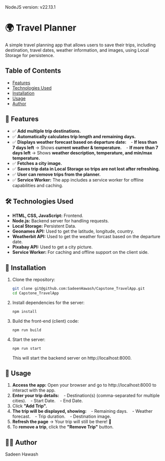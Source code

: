NodeJS version: v22.13.1

# 🌍 Travel Planner

A simple travel planning app that allows users to save their trips, including destination, travel dates, weather information, and images, using Local Storage for persistence.

## Table of Contents

- [Features](#features)
- [Technologies Used](#technologies-used)
- [Installation](#installation)
- [Usage](#usage)
- [Author](#author)

## 🚀 Features

- ✅ **Add multiple trip destinations.**
- ✅ **Automatically calculates trip length and remaining days.**
- ✅ **Displays weather forecast based on departure date:**
  &ensp; - **If less than 7 days left** → Shows **current weather & temperature.**
  &ensp; - **If more than 7 days left** → Shows **weather description, temperature, and min/max temperature.**
- ✅ **Fetches a city image.**
- ✅ **Saves trip data in Local Storage so trips are not lost after refreshing.**
- ✅ **User can remove trips from the planner.**
- ✅ **Service Worker:** The app includes a service worker for offline capabilities and caching.

## 🛠️ Technologies Used

- **HTML, CSS, JavaScript:** Frontend.
- **Node.js:** Backend server for handling requests.
- **Local Storage:** Persistent Data.
- **Geonames API:** Used to get the latitude, longitude, country.
- **Weatherbit API:** Used to get the weather forcast based on the departure date.
- **Pixabay API:** Used to get a city picture.
- **Service Worker:** For caching and offline support on the client side.

## 📌 Installation

1. Clone the repository:

   ```bash
   git clone git@github.com:SadeenHawash/Capstone_TravelApp.git
   cd Capstone_TravelApp
   ```

2. Install dependencies for the server:

   ```bash
   npm install
   ```

3. Build the front-end (client) code:

   ```bash
   npm run build

   ```

4. Start the server:

   ```bash
   npm run start
   ```

   This will start the backend server on http://localhost:8000.

## 📝 Usage

1. **Access the app:** Open your browser and go to http://localhost:8000 to interact with the app.
2. **Enter your trip details:**
   &ensp; - Destination(s) (comma-separated for multiple cities).
   &ensp; - Start Date.
   &ensp; - End Date.
3. Click **"Add Trip".**
4. **The trip will be displayed, showing:**
   &ensp; - Remaining days.
   &ensp; - Weather forecast.
   &ensp; - Trip duration.
   &ensp; - Destination image.
5. **Refresh the page** → Your trip will still be there! 🎉
6. To **remove a trip**, click the **"Remove Trip"** button.

## 👨‍💻 Author

Sadeen Hawash
